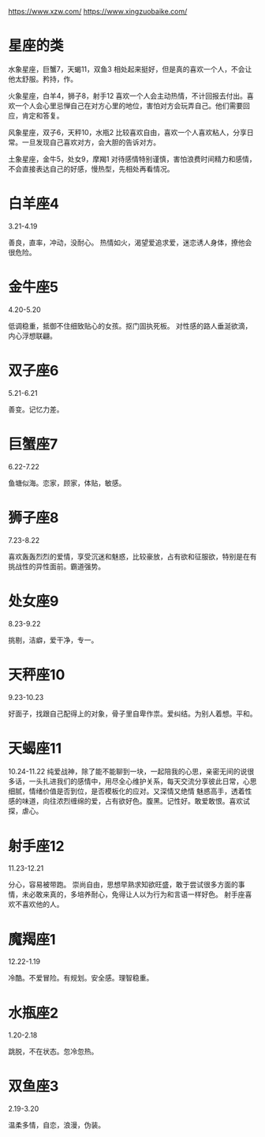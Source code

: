 


https://www.xzw.com/
https://www.xingzuobaike.com/



# 星座的类


水象星座，巨蟹7，天蝎11，双鱼3
相处起来挺好，但是真的喜欢一个人，不会让他太舒服。矜持，作。

火象星座，白羊4，狮子8，射手12
喜欢一个人会主动热情，不计回报去付出。喜欢一个人会心里忌惮自己在对方心里的地位，害怕对方会玩弄自己。他们需要回应，肯定和答复。

风象星座，双子6，天秤10，水瓶2
比较喜欢自由，喜欢一个人喜欢粘人，分享日常。一旦发现自己喜欢对方，会大胆的告诉对方。

土象星座，金牛5，处女9，摩羯1
对待感情特别谨慎，害怕浪费时间精力和感情，不会直接表达自己的好感，慢热型，先相处再看情况。


# 白羊座4
3.21-4.19

善良，直率，冲动，没耐心。
热情如火，渴望爱追求爱，迷恋诱人身体，撩他会很危险。


# 金牛座5
4.20-5.20

低调稳重，抵御不住细致贴心的女孩。抠门固执死板。
对性感的路人垂涎欲滴，内心浮想联翩。


# 双子座6
5.21-6.21

善变。记忆力差。


# 巨蟹座7
6.22-7.22

鱼塘似海。恋家，顾家，体贴，敏感。


# 狮子座8
7.23-8.22

喜欢轰轰烈烈的爱情，享受沉迷和魅惑，比较豪放，占有欲和征服欲，特别是在有挑战性的异性面前。霸道强势。


# 处女座9
8.23-9.22

挑剔，洁癖，爱干净，专一。

# 天秤座10
9.23-10.23

好面子，找跟自己配得上的对象，骨子里自卑作祟。爱纠结。为别人着想。平和。


# 天蝎座11
10.24-11.22
纯爱战神，除了能不能聊到一块，一起陪我的心思，亲密无间的说很多话，一头扎进我们的感情中，用尽全心维护关系，每天交流分享彼此日常，心思细腻，情绪价值是否到位，是否模板化的应对。又深情又绝情
魅惑高手，透着性感的味道，向往浓烈缠绵的爱，占有欲好色。腹黑。记性好。敢爱敢恨。喜欢试探，虐心。


# 射手座12
11.23-12.21

分心，容易被带跑。
崇尚自由，思想早熟求知欲旺盛，敢于尝试很多方面的事情，未必敢来真的，多培养耐心，免得让人以为行为和言语一样好色。
射手座喜欢不喜欢他的人。



# 魔羯座1
12.22-1.19

冷酷。不爱冒险。有规划。安全感。理智稳重。


# 水瓶座2
1.20-2.18

跳脱，不在状态。忽冷忽热。


# 双鱼座3
2.19-3.20

温柔多情，自恋，浪漫，伪装。




